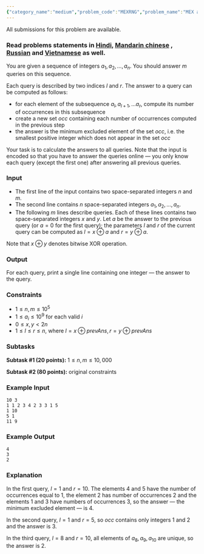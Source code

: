 ```yaml
---
{"category_name":"medium","problem_code":"MEXRNG","problem_name":"MEX and Ranges","languages_supported":{"0":"C","1":"CPP14","2":"JAVA","3":"PYTH","4":"PYTH 3.6","5":"PYPY","6":"CS2","7":"PAS fpc","8":"PAS gpc","9":"RUBY","10":"PHP","11":"GO","12":"NODEJS","13":"HASK","14":"rust","15":"SCALA","16":"swift","17":"D","18":"PERL","19":"FORT","20":"WSPC","21":"ADA","22":"CAML","23":"ICK","24":"BF","25":"ASM","26":"CLPS","27":"PRLG","28":"ICON","29":"SCM qobi","30":"PIKE","31":"ST","32":"NICE","33":"LUA","34":"BASH","35":"NEM","36":"LISP sbcl","37":"LISP clisp","38":"SCM guile","39":"JS","40":"ERL","41":"TCL","42":"kotlin","43":"PERL6","44":"TEXT","45":"SCM chicken","46":"PYP3","47":"CLOJ","48":"COB","49":"FS"},"max_timelimit":2,"source_sizelimit":50000,"problem_author":"fekete","problem_tester":null,"date_added":"27-07-2018","tags":{"0":"fekete","1":"fekete","2":"likecs","3":"ltime62","4":"medium","5":"mex","6":"sqrt"},"editorial_url":"https://discuss.codechef.com/problems/MEXRNG","time":{"view_start_date":1532797200,"submit_start_date":1532797200,"visible_start_date":1532797200,"end_date":1735669800},"is_direct_submittable":false,"layout":"problem"}
---
```

<span class="solution-visible-txt">All submissions for this problem are available.</span><h3>Read problems statements in <a href="http://www.codechef.com/download/translated/LTIME62/hindi/MEXRNG.pdf" target="_blank">Hindi,</a>
<a href="http://www.codechef.com/download/translated/LTIME62/mandarin/MEXRNG.pdf" target="_blank">Mandarin chinese</a>
, <a href="http://www.codechef.com/download/translated/LTIME62/russian/MEXRNG.pdf" target="_blank">Russian</a> and <a href="http://www.codechef.com/download/translated/LTIME62/vietnamese/MEXRNG.pdf" target="_blank">Vietnamese</a> as well.</h3>


You are given a sequence of integers $a_1, a_2, \dots, a_n$. You should answer $m$ queries on this sequence.

Each query is described by two indices $l$ and $r$. The answer to a query can be computed as follows:
- for each element of the subsequence $a_l, a_{l + 1}, \dots a_r$, compute its number of occurrences in this subsequence
- create a new set $occ$ containing each number of occurrences computed in the previous step
- the answer is the minimum excluded element of the set $occ$, i.e. the smallest positive integer which does not appear in the set $occ$

Your task is to calculate the answers to all queries. Note that the input is encoded so that you have to answer the queries online — you only know each query (except the first one) after answering all previous queries.

### Input
- The first line of the input contains two space-separated integers $n$ and $m$.
- The second line contains $n$ space-separated integers $a_1, a_2, \dots, a_n$.
- The following $m$ lines describe queries. Each of these lines contains two space-separated integers $x$ and $y$. Let $a$ be the answer to the previous query (or $a=0$ for the first query); the parameters $l$ and $r$ of the current query can be computed as $l = x \oplus a$ and $r = y \oplus a$.

Note that  $x \oplus y$ denotes bitwise XOR operation.

### Output
For each query, print a single line containing one integer — the answer to the query.

### Constraints 
- $1 \le n, m \le 10^5$
- $1 \le a_i \le 10^9$ for each valid $i$
- $0 \le x, y \lt 2n$
- $1 \le l \le r \le n$, where $l = x \oplus prevAns, r = y \oplus prevAns$

### Subtasks
**Subtask #1 (20 points):** $1 \le n, m \le 10,000$

**Subtask #2 (80 points):** original constraints

### Example Input
```
10 3
1 1 2 3 4 2 3 3 1 5
1 10
5 1
11 9
```

### Example Output
```
4
3
2
```

### Explanation
In the first query, $l=1$ and $r=10$. The elements $4$ and $5$ have the number of occurrences equal to $1$, the element $2$ has number of occurrences $2$ and the elements $1$ and $3$ have numbers of occurrences $3$, so the answer — the minimum excluded element — is $4$.

In the second query, $l=1$ and $r=5$, so $occ$ contains only integers $1$ and $2$ and the answer is $3$.

In the third query, $l=8$ and $r=10$, all elements of $a_8, a_9, a_{10}$ are unique, so the answer is $2$.
